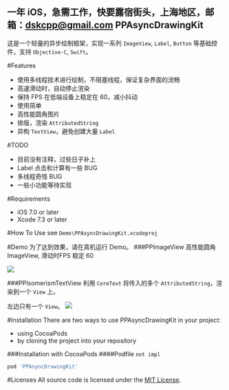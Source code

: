 一年 iOS，急需工作，快要露宿街头，上海地区，邮箱：dskcpp@gmail.com
PPAsyncDrawingKit
------------------------
这是一个轻量的异步绘制框架，实现一系列 `ImageView`, `Label`, `Button` 等基础控件，支持 `Objective-C`, `Swift`。

#Features
* 使用多线程技术进行绘制，不阻塞线程，保证复杂界面的流畅
* 高速滑动时，自动停止渲染
* 保持 FPS 在低端设备上稳定在 60，减小抖动
* 使用简单
* 高性能圆角图片
* 排版，渲染 `AttributedString`
* 异构 `TextView`，避免创建大量 `Label`


#TODO
* 目前没有注释，过些日子补上
* Label 点击和计算有一些 BUG
* 多线程奇怪 BUG
* 一些小功能等待实现

#Requirements
* iOS 7.0 or later
* Xcode 7.3 or later

#How To Use
see `Demo\PPAsyncDrawingKit.xcodeproj`

#Demo
为了达到效果，请在真机运行 Demo。
###PPImageView
高性能圆角 ImageView, 滑动时FPS 稳定 60

![](http://ww4.sinaimg.cn/large/9bffd8f9gw1fbk3ht0t1zj20a108btat.jpg)

###PPIsomerismTextView
利用 `CoreText` 将传入的多个 `AttributedString`，渲染到一个 `View` 上。

左边只有一个 `View`。
![](http://ww4.sinaimg.cn/large/9bffd8f9gw1fbi1ji8hbyj21kw0u67fm.jpg)

#Installation
There are two ways to use PPAsyncDrawingKit in your project:

* using CocoaPods
* by cloning the project into your repository

###Installation with CocoaPods
####Podfile
`not impl`
``` Ruby
pod 'PPAsyncDrawingKit'
```

#Licenses
All source code is licensed under the [MIT License](https://raw.githubusercontent.com/DSKcpp/PPAsyncDrawingKit/master/LICENSE).






